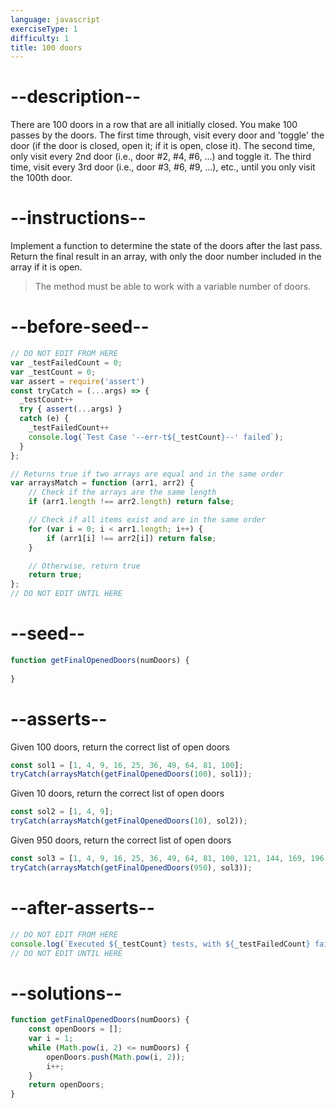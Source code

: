 ```yaml
---
language: javascript
exerciseType: 1
difficulty: 1
title: 100 doors
---
```


# --description--

There are 100 doors in a row that are all initially closed.
You make 100 passes by the doors.
The first time through, visit every door and 'toggle' the door (if the door is closed, open it; if it is open, close it).
The second time, only visit every 2nd door (i.e., door #2, #4, #6, ...) and toggle it.
The third time, visit every 3rd door (i.e., door #3, #6, #9, ...), etc., until you only visit the 100th door.

# --instructions--

Implement a function to determine the state of the doors after the last pass.
Return the final result in an array, with only the door number included in the array if it is open.
> The method must be able to work with a variable number of doors.

# --before-seed--

```javascript
// DO NOT EDIT FROM HERE
var _testFailedCount = 0;
var _testCount = 0;
var assert = require('assert')
const tryCatch = (...args) => {
  _testCount++
  try { assert(...args) }
  catch (e) {
    _testFailedCount++
    console.log(`Test Case '--err-t${_testCount}--' failed`);
  }
};

// Returns true if two arrays are equal and in the same order
var arraysMatch = function (arr1, arr2) {
	// Check if the arrays are the same length
	if (arr1.length !== arr2.length) return false;

	// Check if all items exist and are in the same order
	for (var i = 0; i < arr1.length; i++) {
		if (arr1[i] !== arr2[i]) return false;
	}

	// Otherwise, return true
	return true;
};
// DO NOT EDIT UNTIL HERE
```

# --seed--

```javascript
function getFinalOpenedDoors(numDoors) {
    
}
```

# --asserts--

Given 100 doors, return the correct list of open doors

```javascript
const sol1 = [1, 4, 9, 16, 25, 36, 49, 64, 81, 100];
tryCatch(arraysMatch(getFinalOpenedDoors(100), sol1));
```

Given 10 doors, return the correct list of open doors

```javascript
const sol2 = [1, 4, 9];
tryCatch(arraysMatch(getFinalOpenedDoors(10), sol2));
```

Given 950 doors, return the correct list of open doors

```javascript
const sol3 = [1, 4, 9, 16, 25, 36, 49, 64, 81, 100, 121, 144, 169, 196, 225, 256, 289, 324, 361, 400, 441, 484, 529, 576, 625, 676, 729, 784, 841, 900];
tryCatch(arraysMatch(getFinalOpenedDoors(950), sol3));
```

# --after-asserts--

```javascript
// DO NOT EDIT FROM HERE 
console.log(`Executed ${_testCount} tests, with ${_testFailedCount} failures`);
// DO NOT EDIT UNTIL HERE
```

# --solutions--

```javascript
function getFinalOpenedDoors(numDoors) {
    const openDoors = [];
    var i = 1;
    while (Math.pow(i, 2) <= numDoors) {
        openDoors.push(Math.pow(i, 2));
        i++;
    }
    return openDoors;
}
```
